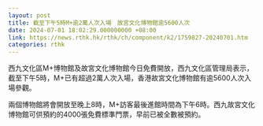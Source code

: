 ```yaml
---
layout: post
title: 截至下午5時M+逾2萬人次入場　故宮文化博物館逾5600人次
date: 2024-07-01 18:02:29.000000000 +08:00
link: https://news.rthk.hk/rthk/ch/component/k2/1759827-20240701.htm
categories: rthk
---
```


西九文化區M+博物館及故宮文化博物館今日免費開放，西九文化區管理局表示，截至下午5時，M+已有超過2萬人次入場，香港故宮文化博物館有逾5600人次入場參觀。

兩個博物館將會開放至晚上8時，M+訪客最後進館時間為下午6時。西九故宮文化博物館可供預約的4000張免費標準門票，早前已被全數被預約。
